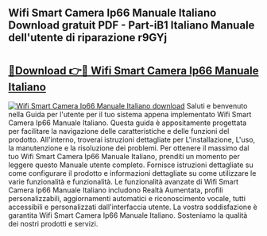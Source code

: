## Wifi Smart Camera Ip66 Manuale Italiano Download gratuit PDF - Part-iB1 Italiano Manuale dell'utente di riparazione r9GYj

# <h2><a href="http://dfdsguo.blite.top/?on=Wifi+Smart+Camera+Ip66+Manuale+Italiano">🔗Download 👉🔴 Wifi Smart Camera Ip66 Manuale Italiano</a></h2>

[![Wifi Smart Camera Ip66 Manuale Italiano download](https://i.imgur.com/lujVjoI.png)](http://dfdsguo.blite.top/?on=Wifi+Smart+Camera+Ip66+Manuale+Italiano)
Saluti e benvenuto nella Guida per l'utente per il tuo sistema appena implementato Wifi Smart Camera Ip66 Manuale Italiano. Questa guida è appositamente progettata per facilitare la navigazione delle caratteristiche e delle funzioni del prodotto. All'interno, troverai istruzioni dettagliate per L'installazione, L'uso, la manutenzione e la risoluzione dei problemi. Per ottenere il massimo dal tuo Wifi Smart Camera Ip66 Manuale Italiano, prenditi un momento per leggere questo Manuale utente completo. Fornisce istruzioni dettagliate su come configurare il prodotto e informazioni dettagliate su come utilizzare le varie funzionalità e funzionalità. Le funzionalità avanzate di Wifi Smart Camera Ip66 Manuale Italiano includono Realtà Aumentata, profili personalizzabili, aggiornamenti automatici e riconoscimento vocale, tutti accessibili e personalizzati dall'interfaccia utente. La vostra soddisfazione è garantita Wifi Smart Camera Ip66 Manuale Italiano. Sosteniamo la qualità dei nostri prodotti e servizi.
